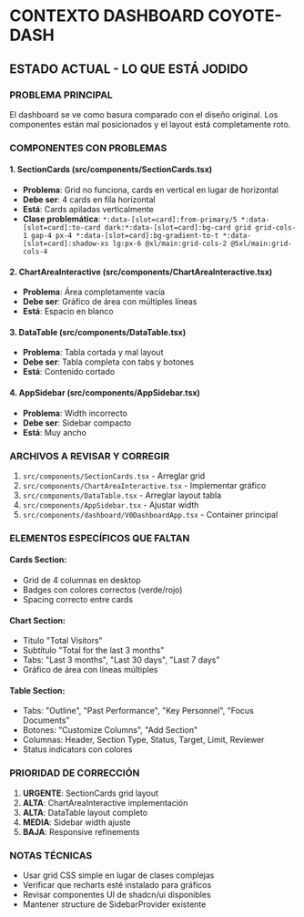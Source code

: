 # CONTEXTO DASHBOARD COYOTE-DASH

## ESTADO ACTUAL - LO QUE ESTÁ JODIDO

### PROBLEMA PRINCIPAL
El dashboard se ve como basura comparado con el diseño original. Los componentes están mal posicionados y el layout está completamente roto.

### COMPONENTES CON PROBLEMAS

#### 1. SectionCards (src/components/SectionCards.tsx)
- **Problema**: Grid no funciona, cards en vertical en lugar de horizontal
- **Debe ser**: 4 cards en fila horizontal
- **Está**: Cards apiladas verticalmente
- **Clase problemática**: `*:data-[slot=card]:from-primary/5 *:data-[slot=card]:to-card dark:*:data-[slot=card]:bg-card grid grid-cols-1 gap-4 px-4 *:data-[slot=card]:bg-gradient-to-t *:data-[slot=card]:shadow-xs lg:px-6 @xl/main:grid-cols-2 @5xl/main:grid-cols-4`

#### 2. ChartAreaInteractive (src/components/ChartAreaInteractive.tsx)
- **Problema**: Área completamente vacía
- **Debe ser**: Gráfico de área con múltiples líneas
- **Está**: Espacio en blanco

#### 3. DataTable (src/components/DataTable.tsx)
- **Problema**: Tabla cortada y mal layout
- **Debe ser**: Tabla completa con tabs y botones
- **Está**: Contenido cortado

#### 4. AppSidebar (src/components/AppSidebar.tsx)
- **Problema**: Width incorrecto
- **Debe ser**: Sidebar compacto
- **Está**: Muy ancho

### ARCHIVOS A REVISAR Y CORREGIR

1. `src/components/SectionCards.tsx` - Arreglar grid
2. `src/components/ChartAreaInteractive.tsx` - Implementar gráfico
3. `src/components/DataTable.tsx` - Arreglar layout tabla
4. `src/components/AppSidebar.tsx` - Ajustar width
5. `src/components/dashboard/V0DashboardApp.tsx` - Container principal

### ELEMENTOS ESPECÍFICOS QUE FALTAN

#### Cards Section:
- Grid de 4 columnas en desktop
- Badges con colores correctos (verde/rojo)
- Spacing correcto entre cards

#### Chart Section:
- Título "Total Visitors"
- Subtítulo "Total for the last 3 months"
- Tabs: "Last 3 months", "Last 30 days", "Last 7 days"
- Gráfico de área con líneas múltiples

#### Table Section:
- Tabs: "Outline", "Past Performance", "Key Personnel", "Focus Documents"
- Botones: "Customize Columns", "Add Section"
- Columnas: Header, Section Type, Status, Target, Limit, Reviewer
- Status indicators con colores

### PRIORIDAD DE CORRECCIÓN

1. **URGENTE**: SectionCards grid layout
2. **ALTA**: ChartAreaInteractive implementación
3. **ALTA**: DataTable layout completo
4. **MEDIA**: Sidebar width ajuste
5. **BAJA**: Responsive refinements

### NOTAS TÉCNICAS

- Usar grid CSS simple en lugar de clases complejas
- Verificar que recharts esté instalado para gráficos
- Revisar componentes UI de shadcn/ui disponibles
- Mantener structure de SidebarProvider existente